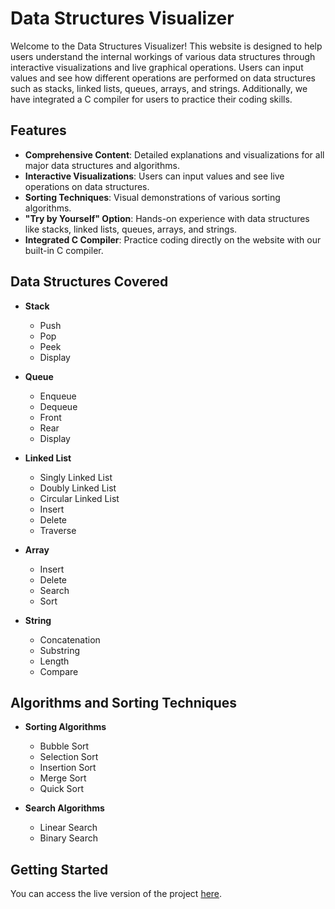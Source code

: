 # Data Structures Visualizer

Welcome to the Data Structures Visualizer! This website is designed to help users understand the internal workings of various data structures through interactive visualizations and live graphical operations. Users can input values and see how different operations are performed on data structures such as stacks, linked lists, queues, arrays, and strings. Additionally, we have integrated a C compiler for users to practice their coding skills.

## Features

- **Comprehensive Content**: Detailed explanations and visualizations for all major data structures and algorithms.
- **Interactive Visualizations**: Users can input values and see live operations on data structures.
- **Sorting Techniques**: Visual demonstrations of various sorting algorithms.
- **"Try by Yourself" Option**: Hands-on experience with data structures like stacks, linked lists, queues, arrays, and strings.
- **Integrated C Compiler**: Practice coding directly on the website with our built-in C compiler.

## Data Structures Covered

- **Stack**
  - Push
  - Pop
  - Peek
  - Display

- **Queue**
  - Enqueue
  - Dequeue
  - Front
  - Rear
  - Display

- **Linked List**
  - Singly Linked List
  - Doubly Linked List
  - Circular Linked List
  - Insert
  - Delete
  - Traverse

- **Array**
  - Insert
  - Delete
  - Search
  - Sort

- **String**
  - Concatenation
  - Substring
  - Length
  - Compare

## Algorithms and Sorting Techniques

- **Sorting Algorithms**
  - Bubble Sort
  - Selection Sort
  - Insertion Sort
  - Merge Sort
  - Quick Sort

- **Search Algorithms**
  - Linear Search
  - Binary Search

## Getting Started

You can access the live version of the project [here](https://yashchaturvediir.github.io/DSLearning/).


